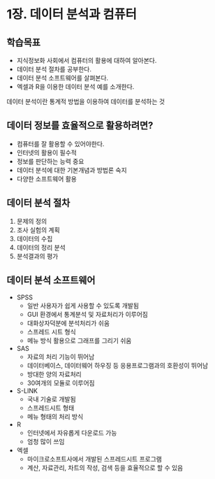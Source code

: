# 1장. 데이터 분석과 컴퓨터

## 학습목표

* 지식정보화 사회에서 컴퓨터의 활용에 대하여 알아본다.
* 데이터 분석 절차를 공부한다.
* 데이터 분석 소프트웨어를 살펴본다.
* 엑셀과 R을 이용한 데이터 분석 예를 소개한다.

데이터 분석이란 통계적 방법을 이용하여 데이터를 분석하는 것

## 데이터 정보를 효율적으로 활용하려면?

* 컴퓨터를 잘 활용할 수 있어야한다.
* 인터넷의 활용이 필수적
* 정보를 판단하는 능력 중요
* 데이터 분석에 대한 기본개념과 방법론 숙지
* 다양한 소프트웨어 활용

## 데이터 분석 절차

1. 문제의 정의
2. 조사 실험의 계획
3. 데이터의 수집
4. 데이터의 정리 분석
5. 분석결과의 평가

## 데이터 분석 소프트웨어

* SPSS
	* 일반 사용자가 쉽게 사용할 수 있도록 개발됨
	* GUI 환경에서 통계분석 및 자료처리가 이루어짐
	* 대화상자덕분에 분석처리가 쉬움
	* 스프레드 시트 형식
	* 메뉴 방식 활용으로 그래프를 그리기 쉬움
* SAS
	* 자료의 처리 기능이 뛰어남
	* 데이터베이스, 데이터웨어 하우징 등 응용프로그램과의 호환성이 뛰어남
	* 방대한 양의 자료처리
	* 30여개의 모듈로 이루어짐
* S-LINK
	* 국내 기술로 개발됨
	* 스프레드시트 형태
	* 메뉴 형태의 처리 방식
* R
	* 인터넷에서 자유롭게 다운로드 가능
	* 엄청 많이 쓰임
* 엑셀
	* 마이크로소프트사에서 개발된 스프레드시트 프로그램
	* 계산, 자료관리, 차트의 작성, 검색 등을 효율적으로 할 수 있음
